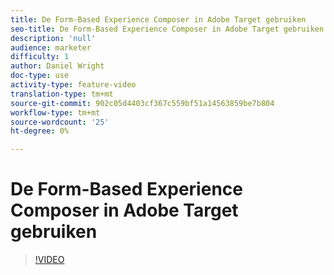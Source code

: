 ```yaml
---
title: De Form-Based Experience Composer in Adobe Target gebruiken
seo-title: De Form-Based Experience Composer in Adobe Target gebruiken
description: 'null'
audience: marketer
difficulty: 1
author: Daniel Wright
doc-type: use
activity-type: feature-video
translation-type: tm+mt
source-git-commit: 902c05d4403cf367c559bf51a14563859be7b804
workflow-type: tm+mt
source-wordcount: '25'
ht-degree: 0%

---
```



# De Form-Based Experience Composer in Adobe Target gebruiken

>[!VIDEO](https://video.tv.adobe.com/v/17390/?quality=12)